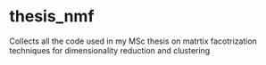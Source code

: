 # thesis_nmf
Collects all the code used in my MSc thesis on matrtix facotrization techniques for dimensionality reduction and clustering
